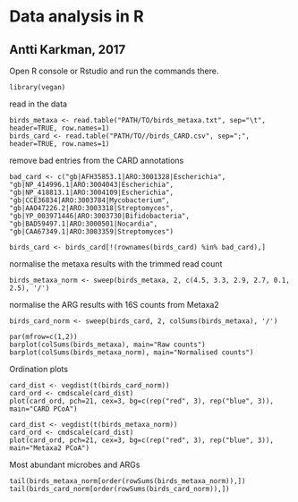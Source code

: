 # Data analysis in R
## Antti Karkman, 2017


Open R console or Rstudio and run the commands there.

```
library(vegan)
````

read in the data
```
birds_metaxa <- read.table("PATH/TO/birds_metaxa.txt", sep="\t", header=TRUE, row.names=1)
birds_card <- read.table("PATH/TO//birds_CARD.csv", sep=";", header=TRUE, row.names=1)
```
remove bad entries from the CARD annotations 
```
bad_card <- c("gb|AFH35853.1|ARO:3001328|Escherichia",
"gb|NP_414996.1|ARO:3004043|Escherichia",
"gb|NP_418813.1|ARO:3004109|Escherichia",
"gb|CCE36834|ARO:3003784|Mycobacterium",
"gb|AAO47226.2|ARO:3003318|Streptomyces",
"gb|YP_003971446|ARO:3003730|Bifidobacteria",
"gb|BAD59497.1|ARO:3000501|Nocardia",
"gb|CAA67349.1|ARO:3003359|Streptomyces")

birds_card <- birds_card[!(rownames(birds_card) %in% bad_card),]
```

normalise the metaxa results with the trimmed read count
```
birds_metaxa_norm <- sweep(birds_metaxa, 2, c(4.5, 3.3, 2.9, 2.7, 0.1, 2.5), '/')
```
normalise the ARG results with 16S counts from Metaxa2
```
birds_card_norm <- sweep(birds_card, 2, colSums(birds_metaxa), '/')
```

```
par(mfrow=c(1,2))
barplot(colSums(birds_metaxa), main="Raw counts")
barplot(colSums(birds_metaxa_norm), main="Normalised counts")
```

Ordination plots
```
card_dist <- vegdist(t(birds_card_norm))
card_ord <- cmdscale(card_dist)
plot(card_ord, pch=21, cex=3, bg=c(rep("red", 3), rep("blue", 3)), main="CARD PCoA")

card_dist <- vegdist(t(birds_metaxa_norm))
card_ord <- cmdscale(card_dist)
plot(card_ord, pch=21, cex=3, bg=c(rep("red", 3), rep("blue", 3)), main="Metaxa2 PCoA")
```

Most abundant microbes and ARGs
```
tail(birds_metaxa_norm[order(rowSums(birds_metaxa_norm)),])
tail(birds_card_norm[order(rowSums(birds_card_norm)),])
```
